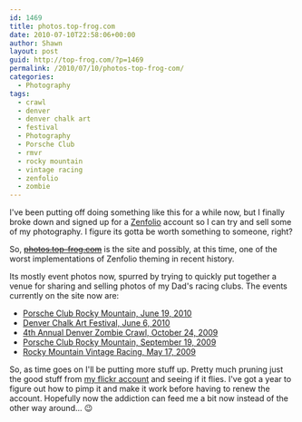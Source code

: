 ```yaml
---
id: 1469
title: photos.top-frog.com
date: 2010-07-10T22:58:06+00:00
author: Shawn
layout: post
guid: http://top-frog.com/?p=1469
permalink: /2010/07/10/photos-top-frog-com/
categories:
  - Photography
tags:
  - crawl
  - denver
  - denver chalk art
  - festival
  - Photography
  - Porsche Club
  - rmvr
  - rocky mountain
  - vintage racing
  - zenfolio
  - zombie
---
```

I've been putting off doing something like this for a while now, but I finally broke down and signed up for a [Zenfolio](http://www.zenfolio.com/) account so I can try and sell some of my photography. I figure its gotta be worth something to someone, right? 

So, ~~[photos.top-frog.com](http://photos.top-frog.com)~~ is the site and possibly, at this time, one of the worst implementations of Zenfolio theming in recent history.

Its mostly event photos now, spurred by trying to quickly put together a venue for sharing and selling photos of my Dad's racing clubs. The events currently on the site now are:

  * [Porsche Club Rocky Mountain, June 19, 2010](http://photos.top-frog.com/p61606756)
  * [Denver Chalk Art Festival, June 6, 2010](http://photos.top-frog.com/p781256650)
  * [4th Annual Denver Zombie Crawl, October 24, 2009](http://photos.top-frog.com/p1030084802)
  * [Porsche Club Rocky Mountain, September 19, 2009](http://photos.top-frog.com/p806328788)
  * [Rocky Mountain Vintage Racing, May 17, 2009](http://photos.top-frog.com/p20033038)

So, as time goes on I'll be putting more stuff up. Pretty much pruning just the good stuff from [my flickr account](http://flickr.com/photos/tehgipster) and seeing if it flies. I've got a year to figure out how to pimp it and make it work before having to renew the account. Hopefully now the addiction can feed me a bit now instead of the other way around… 😉